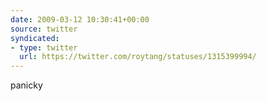 ```yaml
---
date: 2009-03-12 10:30:41+00:00
source: twitter
syndicated:
- type: twitter
  url: https://twitter.com/roytang/statuses/1315399994/
---
```


panicky